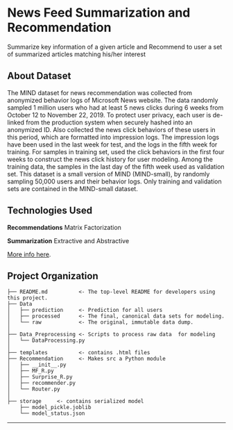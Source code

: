 # News Feed Summarization and Recommendation


Summarize key information of a given article and Recommend to user a set of summarized articles matching his/her interest

## About Dataset

The MIND dataset for news recommendation was collected from anonymized behavior logs of Microsoft News website. The data randomly sampled 1 million users who had at least 5 news clicks during 6 weeks from October 12 to November 22, 2019. To protect user privacy, each user is de-linked from the production system when securely hashed into an anonymized ID. Also collected the news click behaviors of these users in this period, which are formatted into impression logs. The impression logs have been used in the last week for test, and the logs in the fifth week for training. For samples in training set, used the click behaviors in the first four weeks to construct the news click history for user modeling. Among the training data, the samples in the last day of the fifth week used as validation set. This dataset is a small version of MIND (MIND-small), by randomly sampling 50,000 users and their behavior logs. Only training and validation sets are contained in the MIND-small dataset.

## Technologies Used

**Recommendations** Matrix Factorization

**Summarization** Extractive and Abstractive

[More info here](https://docs.google.com/presentation/d/1536WLXjunobkA0Jt83VhAaOTKIWGRsUg/edit?usp=sharing&ouid=114999608387157692062&rtpof=true&sd=true).

Project Organization
------------

    
    
    ├── README.md          <- The top-level README for developers using this project.
    ├── Data
    │   ├── prediction     <- Prediction for all users
    │   ├── processed      <- The final, canonical data sets for modeling.
    │   └── raw            <- The original, immutable data dump.
    │
    ├── Data_Preprocessing <- Scripts to process raw data  for modeling
    │   └── DataProcessing.py
    │
    ├── templates          <- contains .html files
    ├── Recommendation     <- Makes src a Python module
    │   ├── __init__.py
    │   ├── MF_R.py
    │   ├── Surprise_R.py
    │   ├── recommender.py
    │   └── Router.py
    │
    ├── storage     <- contains serialized model 
        ├── model_pickle.joblib
        └── model_status.json



--------
